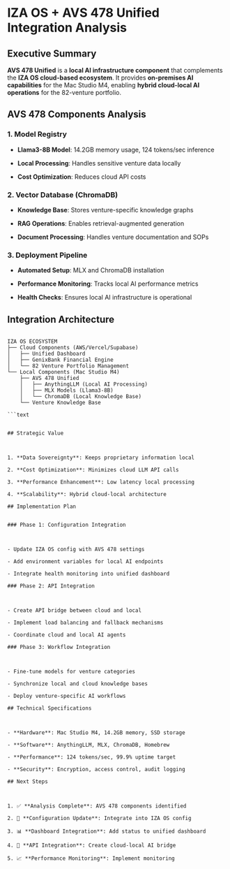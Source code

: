 # IZA OS + AVS 478 Unified Integration Analysis

## Executive Summary


**AVS 478 Unified** is a **local AI infrastructure component** that complements the **IZA OS cloud-based ecosystem**. It provides **on-premises AI capabilities** for the Mac Studio M4, enabling **hybrid cloud-local AI operations** for the 82-venture portfolio.

## AVS 478 Components Analysis


### 1. Model Registry



- **Llama3-8B Model**: 14.2GB memory usage, 124 tokens/sec inference

- **Local Processing**: Handles sensitive venture data locally

- **Cost Optimization**: Reduces cloud API costs

### 2. Vector Database (ChromaDB)



- **Knowledge Base**: Stores venture-specific knowledge graphs

- **RAG Operations**: Enables retrieval-augmented generation

- **Document Processing**: Handles venture documentation and SOPs

### 3. Deployment Pipeline



- **Automated Setup**: MLX and ChromaDB installation

- **Performance Monitoring**: Tracks local AI performance metrics

- **Health Checks**: Ensures local AI infrastructure is operational

## Integration Architecture



```text

IZA OS ECOSYSTEM
├── Cloud Components (AWS/Vercel/Supabase)
│   ├── Unified Dashboard
│   ├── GenixBank Financial Engine
│   └── 82 Venture Portfolio Management
└── Local Components (Mac Studio M4)
    ├── AVS 478 Unified
    │   ├── AnythingLLM (Local AI Processing)
    │   ├── MLX Models (Llama3-8B)
    │   └── ChromaDB (Local Knowledge Base)
    └── Venture Knowledge Base

```text


## Strategic Value



1. **Data Sovereignty**: Keeps proprietary information local

2. **Cost Optimization**: Minimizes cloud LLM API calls

3. **Performance Enhancement**: Low latency local processing

4. **Scalability**: Hybrid cloud-local architecture

## Implementation Plan


### Phase 1: Configuration Integration



- Update IZA OS config with AVS 478 settings

- Add environment variables for local AI endpoints

- Integrate health monitoring into unified dashboard

### Phase 2: API Integration



- Create API bridge between cloud and local

- Implement load balancing and fallback mechanisms

- Coordinate cloud and local AI agents

### Phase 3: Workflow Integration



- Fine-tune models for venture categories

- Synchronize local and cloud knowledge bases

- Deploy venture-specific AI workflows

## Technical Specifications



- **Hardware**: Mac Studio M4, 14.2GB memory, SSD storage

- **Software**: AnythingLLM, MLX, ChromaDB, Homebrew

- **Performance**: 124 tokens/sec, 99.9% uptime target

- **Security**: Encryption, access control, audit logging

## Next Steps



1. ✅ **Analysis Complete**: AVS 478 components identified

2. 🔄 **Configuration Update**: Integrate into IZA OS config

3. 📊 **Dashboard Integration**: Add status to unified dashboard

4. 🔗 **API Integration**: Create cloud-local AI bridge

5. 📈 **Performance Monitoring**: Implement monitoring

